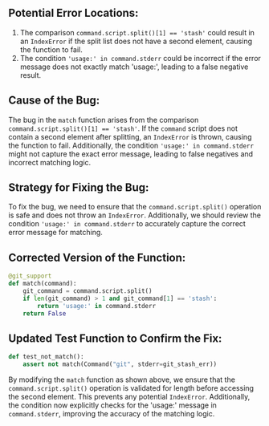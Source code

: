 ## Potential Error Locations:
1. The comparison `command.script.split()[1] == 'stash'` could result in an `IndexError` if the split list does not have a second element, causing the function to fail.
2. The condition `'usage:' in command.stderr` could be incorrect if the error message does not exactly match 'usage:', leading to a false negative result.

## Cause of the Bug:
The bug in the `match` function arises from the comparison `command.script.split()[1] == 'stash'`. If the `command` script does not contain a second element after splitting, an `IndexError` is thrown, causing the function to fail. Additionally, the condition `'usage:' in command.stderr` might not capture the exact error message, leading to false negatives and incorrect matching logic.

## Strategy for Fixing the Bug:
To fix the bug, we need to ensure that the `command.script.split()` operation is safe and does not throw an `IndexError`. Additionally, we should review the condition `'usage:' in command.stderr` to accurately capture the correct error message for matching.

## Corrected Version of the Function:
```python
@git_support
def match(command):
    git_command = command.script.split()
    if len(git_command) > 1 and git_command[1] == 'stash':
        return 'usage:' in command.stderr
    return False
```

## Updated Test Function to Confirm the Fix:
```python
def test_not_match():
    assert not match(Command("git", stderr=git_stash_err))
```

By modifying the `match` function as shown above, we ensure that the `command.script.split()` operation is validated for length before accessing the second element. This prevents any potential `IndexError`. Additionally, the condition now explicitly checks for the 'usage:' message in `command.stderr`, improving the accuracy of the matching logic.